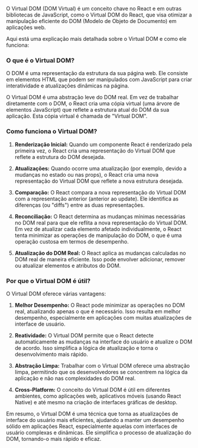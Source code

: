 O Virtual DOM (DOM Virtual) é um conceito chave no React e em outras bibliotecas de JavaScript, como o Virtual DOM do React, que visa otimizar a manipulação eficiente do DOM (Modelo de Objeto de Documento) em aplicações web.

Aqui está uma explicação mais detalhada sobre o Virtual DOM e como ele funciona:

### O que é o Virtual DOM?

O DOM é uma representação da estrutura da sua página web. Ele consiste em elementos HTML que podem ser manipulados com JavaScript para criar interatividade e atualizações dinâmicas na página.

O Virtual DOM é uma abstração leve do DOM real. Em vez de trabalhar diretamente com o DOM, o React cria uma cópia virtual (uma árvore de elementos JavaScript) que reflete a estrutura atual do DOM da sua aplicação. Esta cópia virtual é chamada de "Virtual DOM".

### Como funciona o Virtual DOM?

1. **Renderização Inicial:** Quando um componente React é renderizado pela primeira vez, o React cria uma representação do Virtual DOM que reflete a estrutura do DOM desejada.

2. **Atualizações:** Quando ocorre uma atualização (por exemplo, devido a mudanças no estado ou nas props), o React cria uma nova representação do Virtual DOM que reflete a nova estrutura desejada.

3. **Comparação:** O React compara a nova representação do Virtual DOM com a representação anterior (anterior ao update). Ele identifica as diferenças (ou "diffs") entre as duas representações.

4. **Reconciliação:** O React determina as mudanças mínimas necessárias no DOM real para que ele reflita a nova representação do Virtual DOM. Em vez de atualizar cada elemento afetado individualmente, o React tenta minimizar as operações de manipulação do DOM, o que é uma operação custosa em termos de desempenho.

5. **Atualização do DOM Real:** O React aplica as mudanças calculadas no DOM real de maneira eficiente. Isso pode envolver adicionar, remover ou atualizar elementos e atributos do DOM.

### Por que o Virtual DOM é útil?

O Virtual DOM oferece várias vantagens:

1. **Melhor Desempenho:** O React pode minimizar as operações no DOM real, atualizando apenas o que é necessário. Isso resulta em melhor desempenho, especialmente em aplicações com muitas atualizações de interface de usuário.

2. **Reatividade:** O Virtual DOM permite que o React detecte automaticamente as mudanças na interface do usuário e atualize o DOM de acordo. Isso simplifica a lógica de atualização e torna o desenvolvimento mais rápido.

3. **Abstração Limpa:** Trabalhar com o Virtual DOM oferece uma abstração limpa, permitindo que os desenvolvedores se concentrem na lógica da aplicação e não nas complexidades do DOM real.

4. **Cross-Platform:** O conceito do Virtual DOM é útil em diferentes ambientes, como aplicações web, aplicativos móveis (usando React Native) e até mesmo na criação de interfaces gráficas de desktop.

Em resumo, o Virtual DOM é uma técnica que torna as atualizações de interface do usuário mais eficientes, ajudando a manter um desempenho sólido em aplicações React, especialmente aquelas com interfaces de usuário complexas e dinâmicas. Ele simplifica o processo de atualização do DOM, tornando-o mais rápido e eficaz.